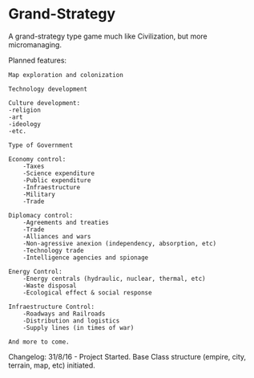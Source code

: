 # Grand-Strategy
A grand-strategy type game much like Civilization, but more micromanaging.

Planned features:

	Map exploration and colonization
	
	Technology development

	Culture development:
  	-religion
  	-art
  	-ideology
  	-etc.
		
	Type of Government
	
	Economy control:
		-Taxes
		-Science expenditure
		-Public expenditure
		-Infraestructure
		-Military
		-Trade
		
	Diplomacy control:
		-Agreements and treaties
		-Trade
		-Alliances and wars
		-Non-agressive anexion (independency, absorption, etc)
		-Technology trade
		-Intelligence agencies and spionage
		
	Energy Control:
		-Energy centrals (hydraulic, nuclear, thermal, etc)
		-Waste disposal
		-Ecological effect & social response
		
	Infraestructure Control:
		-Roadways and Railroads
		-Distribution and logistics
		-Supply lines (in times of war)
		
	And more to come.



Changelog:
31/8/16 - Project Started. Base Class structure (empire, city, terrain, map, etc) initiated.
